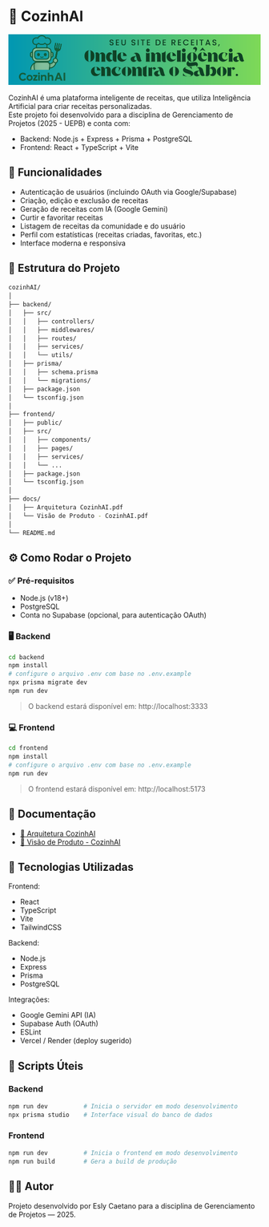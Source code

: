 # 🍳 CozinhAI

![Banner do projeto](frontend/public/banner/CozinhAI%20banner.png)

CozinhAI é uma plataforma inteligente de receitas, que utiliza Inteligência Artificial para criar receitas personalizadas.  
Este projeto foi desenvolvido para a disciplina de Gerenciamento de Projetos (2025 - UEPB) e conta com:

- Backend: Node.js + Express + Prisma + PostgreSQL  
- Frontend: React + TypeScript + Vite

## 🚀 Funcionalidades

- Autenticação de usuários (incluindo OAuth via Google/Supabase)
- Criação, edição e exclusão de receitas
- Geração de receitas com IA (Google Gemini)
- Curtir e favoritar receitas
- Listagem de receitas da comunidade e do usuário
- Perfil com estatísticas (receitas criadas, favoritas, etc.)
- Interface moderna e responsiva

## 📁 Estrutura do Projeto

```bash
cozinhAI/
│
├── backend/
│   ├── src/
│   │   ├── controllers/
│   │   ├── middlewares/
│   │   ├── routes/
│   │   ├── services/
│   │   └── utils/
│   ├── prisma/
│   │   ├── schema.prisma
│   │   └── migrations/
│   ├── package.json
│   └── tsconfig.json
│
├── frontend/
│   ├── public/
│   ├── src/
│   │   ├── components/
│   │   ├── pages/
│   │   ├── services/
│   │   └── ...
│   ├── package.json
│   └── tsconfig.json
│
├── docs/
│   ├── Arquitetura CozinhAI.pdf
│   └── Visão de Produto - CozinhAI.pdf
│
└── README.md
```

## ⚙️ Como Rodar o Projeto

### ✅ Pré-requisitos

- Node.js (v18+)
- PostgreSQL
- Conta no Supabase (opcional, para autenticação OAuth)

### 🖥️ Backend

```bash
cd backend
npm install
# configure o arquivo .env com base no .env.example
npx prisma migrate dev
npm run dev
```

> O backend estará disponível em: http://localhost:3333

### 💻 Frontend

```bash
cd frontend
npm install
# configure o arquivo .env com base no .env.example
npm run dev
```

> O frontend estará disponível em: http://localhost:5173

## 📄 Documentação

- [📘 Arquitetura CozinhAI](docs/Arquitetura%20CozinhAI.pdf)
- [📕 Visão de Produto - CozinhAI](docs/Vis%C3%A3o%20de%20Produto%20-%20CozinhAI.pdf)

## 🧰 Tecnologias Utilizadas

Frontend:
- React
- TypeScript
- Vite
- TailwindCSS

Backend:
- Node.js
- Express
- Prisma
- PostgreSQL

Integrações:
- Google Gemini API (IA)
- Supabase Auth (OAuth)
- ESLint
- Vercel / Render (deploy sugerido)

## 📜 Scripts Úteis

### Backend

```bash
npm run dev          # Inicia o servidor em modo desenvolvimento  
npx prisma studio    # Interface visual do banco de dados  
```

### Frontend

```bash
npm run dev          # Inicia o frontend em modo desenvolvimento  
npm run build        # Gera a build de produção  
```

## 👨‍💻 Autor

Projeto desenvolvido por Esly Caetano para a disciplina de Gerenciamento de Projetos — 2025.
